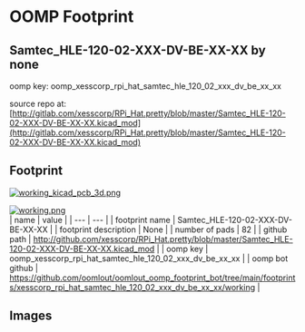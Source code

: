 # OOMP Footprint  
## Samtec_HLE-120-02-XXX-DV-BE-XX-XX  by none  
  
oomp key: oomp_xesscorp_rpi_hat_samtec_hle_120_02_xxx_dv_be_xx_xx  
  
source repo at: [http://gitlab.com/xesscorp/RPi_Hat.pretty/blob/master/Samtec_HLE-120-02-XXX-DV-BE-XX-XX.kicad_mod](http://gitlab.com/xesscorp/RPi_Hat.pretty/blob/master/Samtec_HLE-120-02-XXX-DV-BE-XX-XX.kicad_mod)  
## Footprint  
  
[![working_kicad_pcb_3d.png](working_kicad_pcb_3d_600.png)](working_kicad_pcb_3d.png)  
  
[![working.png](working_600.png)](working.png)  
| name | value | 
| --- | --- | 
| footprint name | Samtec_HLE-120-02-XXX-DV-BE-XX-XX | 
| footprint description | None | 
| number of pads | 82 | 
| github path | http://github.com/xesscorp/RPi_Hat.pretty/blob/master/Samtec_HLE-120-02-XXX-DV-BE-XX-XX.kicad_mod | 
| oomp key | oomp_xesscorp_rpi_hat_samtec_hle_120_02_xxx_dv_be_xx_xx | 
| oomp bot github | https://github.com/oomlout/oomlout_oomp_footprint_bot/tree/main/footprints/xesscorp_rpi_hat_samtec_hle_120_02_xxx_dv_be_xx_xx/working | 
## Images  
